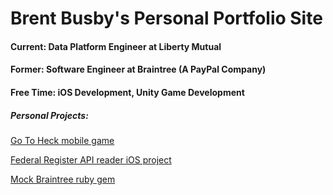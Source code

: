 # Brent Busby's Personal Portfolio Site

#### Current: Data Platform Engineer at Liberty Mutual

#### Former: Software Engineer at Braintree (A PayPal Company)

#### Free Time: iOS Development, Unity Game Development

##### Personal Projects:

[Go To Heck mobile game](https://brentbusby.com/heck)

[Federal Register API reader iOS project](https://github.com/buzzamus/Federal-Register-Data)

[Mock Braintree ruby gem](https://github.com/buzzamus/mock-braintree)